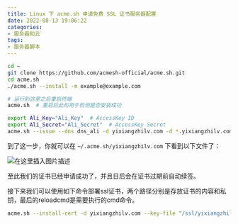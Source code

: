 ```yaml
---
title: Linux 下 acme.sh 申请免费 SSL 证书服务器配置
date: 2022-08-13 19:06:22
categories:
- 服务器和云
tags:
- 服务器脚本
---
```


```bash
cd ~
git clone https://github.com/acmesh-official/acme.sh.git
cd acme.sh
./acme.sh --install -m example@example.com

# 运行到这里之后重启终端
acme.sh  # 重启后此句用于检测是否安装成功

export Ali_Key="Ali_Key"  # AccessKey ID
export Ali_Secret="Ali_Secret"  # AccessKey Secret
acme.sh --issue --dns dns_ali -d yixiangzhilv.com -d *.yixiangzhilv.com  # 申请的域名，我这里申请了通配符
```

到了这一步，你就可以在 `~/.acme.sh/yixiangzhilv.com` 下看到以下文件了：

![在这里插入图片描述](https://cdn.yixiangzhilv.com/images/e7ba7eb193fd805e4c8900e370c79004.png)

至此我们的证书已经申请成功了，并且日后会在证书过期前自动续签。

接下来我们可以使用如下命令部署ssl证书，两个路径分别是存放证书的内容和私钥，最后的reloadcmd是需要执行的cmd命令。

```bash
acme.sh --install-cert -d yixiangzhilv.com --key-file "/ssl/yixiangzhilv.com/key.pem" --fullchain-file "/ssl/yixiangzhilv.com/cert.pem" --reloadcmd "service nginx force-reload"
```

